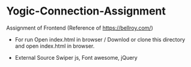 # Yogic-Connection-Assignment
Assignment of Frontend (Reference of https://bellroy.com/)
- For run Open index.html in browser
/ Downlod or clone this directory and open index.html in browser.

- External Source 
Swiper js, Font awesome, jQuery
